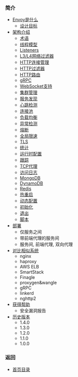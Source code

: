 ### 简介
- [Envoy是什么](Introduction/WhatisEnvoy.md)
	- [设计目标](Introduction/WhatisEnvoy.md)
- [架构介绍](Introduction/Architectureoverview.md)
	- [术语](Introduction/Architectureoverview/Terminology.md)
	- [线程模型](Introduction/Architectureoverview/Threadingmodel.md)
	- [Listeners](Introduction/Architectureoverview/Listeners.md)
	- [L3/L4网络过滤器](Introduction/Architectureoverview/Networkfilters.md)
	- [HTTP连接管理](Introduction/Architectureoverview/HTTPconnectionmanagement.md)
	- [HTTP过滤器](Introduction/Architectureoverview/HTTPfilters.md)
	- [HTTP路由](Introduction/Architectureoverview/HTTProuting.md)
	- [gRPC](Introduction/Architectureoverview/gRPC.md)
	- [WebSocket支持](Introduction/Architectureoverview/WebSocketsupport.md)
	- [集群管理](Introduction/Architectureoverview/Clustermanager.md)
	- [服务发现](Introduction/Architectureoverview/Servicediscovery.md)
	- [心跳检测](Introduction/Architectureoverview/Healthchecking.md)
	- [连接池](Introduction/Architectureoverview/Connectionpooling.md)
	- [负载均衡](Introduction/Architectureoverview/Loadbalancing.md)
	- [异常检测](Introduction/Architectureoverview/Outlierdetection.md)
	- [熔断](Introduction/Architectureoverview/Circuitbreaking.md)
	- [全局限速](Introduction/Architectureoverview/Globalratelimiting.md)
	- [TLS](Introduction/Architectureoverview/TLS.md)
	- [统计](Introduction/Architectureoverview/Statistics.md)
	- [运行时配置](Introduction/Architectureoverview/Runtimeconfiguration.md)
	- [跟踪](Introduction/Architectureoverview/Tracing.md)
	- [TCP代理](Introduction/Architectureoverview/TCPproxy.md)
	- [访问日志](Introduction/Architectureoverview/Accesslogging.md)
	- [MongoDB](Introduction/Architectureoverview/MongoDB.md)
	- [DynamoDB](Introduction/Architectureoverview/DynamoDB.md)
	- [Redis](Introduction/Architectureoverview/Redis.md)
	- [热重启](Introduction/Architectureoverview/Hotrestart.md)
	- [动态配置](Introduction/Architectureoverview/Dynamicconfiguration.md)
	- [初始化](Introduction/Architectureoverview/Initialization.md)
	- [退出](Introduction/Architectureoverview/Draining.md)
	- [脚本](Introduction/Architectureoverview/Scripting.md)
- [部署](Introduction/Deploymenttypes.md)
	- 仅服务之间
	- 带前端代理的服务间
	- 服务间, 前端代理, 双向代理
- [对比相似系统](Introduction/Comparisontosimilarsystems.md)
	- nginx
	- haproxy
	- AWS ELB
	- SmartStack
	- Finagle
	- proxygen&wangle
	- gRPC
	- linkerd
	- nghttp2
- [获得帮助](Introduction/Gettinghelp.md)
	- 安全漏洞报告
- [历史版本](Introduction/Versionhistory.md)
	- 1.4.0
	- 1.3.0
	- 1.2.0
	- 1.1.0
	- 1.0.0

### 返回
- [首页目录](README.md)